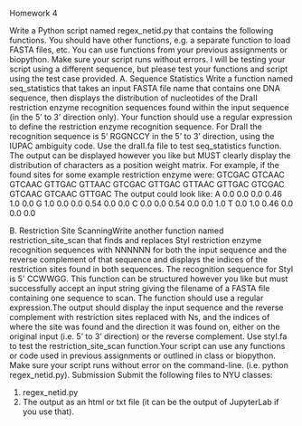 Homework 4

Write a Python script named regex_netid.py that contains the following functions. You should have other functions, e.g. a separate function to load FASTA files, etc.
You can use functions from your previous assignments or biopython. Make sure your script runs without errors. I will be testing your script using a different sequence, 
but please test your functions and script using the test case provided.
A. Sequence Statistics
Write a function named seq_statistics that takes an input FASTA file name that contains one DNA sequence, then displays the distribution of nucleotides of the DraII restriction enzyme recognition 
sequences found within the input sequence (in the 5’ to 3’ direction only).
Your function should use a regular expression to define the restriction enzyme recognition sequence.
For DraII the recognition sequence is 5’ RGGNCCY in the 5’ to 3’ direction, using the IUPAC ambiguity code.
Use the draII.fa file to test seq_statistics function. The output can be displayed however you like but MUST clearly display 
the distribution of characters as a position weight matrix. For example, if the found sites for some example restriction enzyme were:
GTCGAC
GTCAAC
GTCAAC
GTTGAC
GTTAAC
GTCGAC
GTTGAC
GTTAAC
GTTGAC
GTCGAC
GTCAAC
GTCAAC
GTTGAC
The output could look like:
A 0.0 0.0 0.0 0.46 1.0 0.0
G 1.0 0.0 0.0 0.54 0.0 0.0
C 0.0 0.0 0.54 0.0 0.0 1.0
T 0.0 1.0 0.46 0.0 0.0 0.0

B. Restriction Site ScanningWrite another function named restriction_site_scan that finds and replaces StyI restriction enzyme recognition sequences with NNNNNN for 
both the input sequence and the reverse complement of that sequence and displays the indices of the restriction sites found in both sequences. The recognition sequence 
for StyI is 5' CCWWGG. This function can be structured however you like but must successfully accept an input string giving the filename of a FASTA file containing one 
sequence to scan. The function should use a regular expression.The output should display the input sequence and the reverse complement with restriction sites replaced with Ns, 
and the indices of where the site was found and the direction it was found on, either on the original input (i.e. 5’ to 3’ direction) or the reverse complement. Use styI.fa to 
test the restriction_site_scan function.Your script can use any functions or code used in previous assignments or outlined in class or biopython. Make sure your script runs 
without error on the command-line.
(i.e. python regex_netid.py).
Submission
Submit the following files to NYU classes:
1. regex_netid.py
2. The output as an html or txt file (it can be the output of JupyterLab if you use that).
